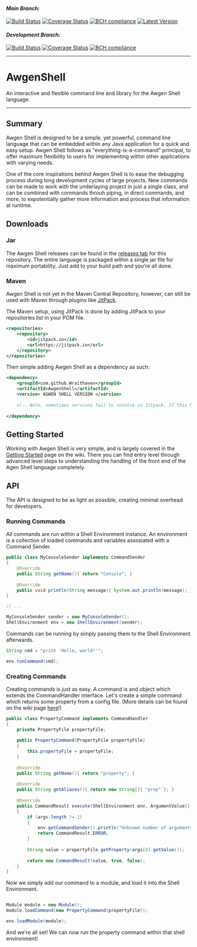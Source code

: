 #### *Main Branch:*
[![Build Status](https://travis-ci.org/Wraithaven/AwgenShell.svg?branch=master)](https://travis-ci.org/Wraithaven/AwgenShell)
[![Coverage Status](https://coveralls.io/repos/github/Wraithaven/AwgenShell/badge.svg?branch=master)](https://coveralls.io/github/Wraithaven/AwgenShell?branch=master)
[![BCH compliance](https://bettercodehub.com/edge/badge/Wraithaven/AwgenShell?branch=master)](https://bettercodehub.com/)
[![Latest Version](https://img.shields.io/github/release/Wraithaven/AwgenShell.svg)](https://github.com/Wraithaven/AwgenShell/releases)

#### *Development Branch:*
[![Build Status](https://travis-ci.org/Wraithaven/AwgenShell.svg?branch=dev)](https://travis-ci.org/Wraithaven/AwgenShell)
[![Coverage Status](https://coveralls.io/repos/github/Wraithaven/AwgenShell/badge.svg?branch=dev)](https://coveralls.io/github/Wraithaven/AwgenShell?branch=dev)
[![BCH compliance](https://bettercodehub.com/edge/badge/Wraithaven/AwgenShell?branch=dev)](https://bettercodehub.com/)

---

# AwgenShell

An interactive and flexible command line and library for the Awgen Shell language.

---

## Summary

Awgen Shell is designed to be a simple, yet powerful, command line language that can be embedded within any Java application for a quick and easy setup. Awgen Shell follows as "everything-is-a-command" principal, to offer maximum flexibility to users for implementing within other applications with varying needs.

One of the core inspirations behind Awgen Shell is to ease the debugging process during long development cycles of large projects. New commands can be made to work with the underlaying project in just a single class, and can be combined with commands throuh piping, in direct commands, and more, to expotentially gather more information and process that information at runtime.

## Downloads

### Jar

The Awgen Shell releases can be found in the [releases tab](https://github.com/Wraithaven/AwgenShell/releases) for this repository. The entire language is packaged within a single jar file for maximum portability. Just add to your build path and you're all done.

### Maven

Awgen Shell is not yet in the Maven Central Repository, however, can still be used with Maven through plugins like [JitPack](https://jitpack.io/).

The Maven setup, using JitPack is done by adding JitPack to your repositories list in your POM file.

```xml
<repositories>
	<repository>
		<id>jitpack.io</id>
		<url>https://jitpack.io</url>
	</repository>
</repositories>
```
  
Then simple adding Awgen Shell as a dependency as such:
    
```xml
<dependency>
	<groupId>com.github.Wraithaven</groupId>
	<artifactId>AwgenShell</artifactId>
	<version> AGWEN SHELL VERSION </version>
	
	<!-- Note, sometimes versions fail to resolve in Jitpack. If this happens, using the first 10 characters of the commit hash also works. -->
	
</dependency>
```

## Getting Started

Working with Awgen Shell is very simple, and is largely covered in the [Getting Started](https://github.com/Wraithaven/AwgenShell/wiki/Getting-Started) page on the wiki. There you can find entry level through advanced level steps to understanding the handling of the front end of the Agen Shell language completely.

## API

The API is designed to be as light as possible, creating minimal overhead for developers.

### Running Commands

All commands are run within a Shell Environment instance. An environment is a collection of loaded commands and variables assosiated with a Command Sender.

```java
public class MyConsoleSender implements CommandSender
{
	@Override
	public String getName(){ return "Console"; }
	
	@Override
	public void println(String message){ System.out.println(message); }
}

// ...

MyConsoleSender sender = new MyConsoleSender();
ShellEnvironment env = new ShellEnvironment(sender);
```

Commands can be running by simply passing them to the Shell Environment afterwards.

```java
String cmd = "print 'Hello, world!'";

env.runCommand(cmd);
```

### Creating Commands

Creating commands is just as easy. A command is and object which extends the CommandHandler interface. Let's create a simple command which returns some property from a config file. (More details can be found on the wiki page [here](https://github.com/Wraithaven/AwgenShell/wiki/Creating-Commands)!)

```java
public class PropertyCommand implements CommandHandler
{
	private PropertyFile propertyFile;
	
	public PropertyCommand(PropertyFile propertyFile)
	{
		this.propertyFile = propertyFile;
	}
	
	@Override
	public String getName(){ return "property"; }
	
	@Override
	public String getAliases(){ return new String[]{ "prop" }; }
	
	@Override
	public CommandResult execute(ShellEnvironment env, ArgumentValue[] args)
	{
		if (args.length != 1)
		{
			env.getCommandSender().println("Unknown number of arguments!");
			return CommandResult.ERROR;
		}
		
		String value = propertyFile.getProperty(args[0].getValue());
		
		return new CommandResult(value, true, false);
	}
}
```

Now we simply add our command to a module, and load it into the Shell Environment.

```java

Module module = new Module();
module.loadCommand(new PropertyCommand(propertyFile));

env.loadModule(module);
```

And we're all set! We can now run the property command within that shell environment!
